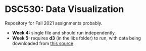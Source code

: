 # DSC530: Data Visualization

Repository for Fall 2021 assignments probably.

- **Week 4:** single file and should run independently.
- **Week 5:** requires **d3** (in the libs folder) to run, with data being downloaded from [this source](https://raw.githubusercontent.com/umassdgithub/Fall2021-Week-5-Friday/main/Exercise/data_sample.csv).